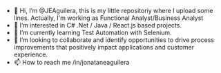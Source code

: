- 👋 Hi, I’m @JEAguilera, this is my little repositoriy where I upload some lines. Actually, I'm working as Functional Analyst/Business Analyst 
- 👀 I’m interested in C# .Net / Java / React.js based projects.
- 🌱 I’m currently learning Test Automation with Selenium.
- 💞️ I’m looking to collaborate and identify opportunities to drive process improvements that positively impact applications and customer experience.
- 📫 How to reach me /in/jonataneaguilera

